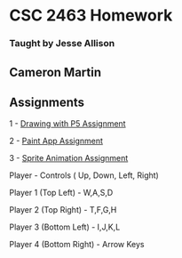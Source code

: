 
# CSC 2463 Homework

### Taught by Jesse Allison

## Cameron Martin

## Assignments

1 - [Drawing with P5 Assignment](Drawing%20with%20P5/index.html)

2 - [Paint App Assignment](Paint%20App/index.html)

3 - [Sprite Animation Assignment](Sprite%20Animation/index.html)

Player - Controls ( Up, Down, Left, Right)

Player 1 (Top Left) - W,A,S,D 

Player 2 (Top Right) -  T,F,G,H

Player 3 (Bottom Left) - I,J,K,L

Player 4 (Bottom Right) - Arrow Keys
